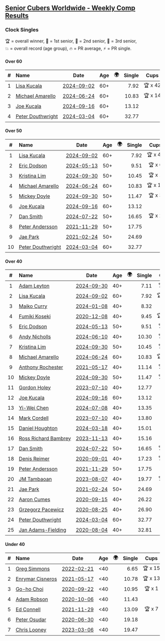 <style>table {white-space: nowrap;}</style>
<link rel="stylesheet" type="text/css" href="/scw-comp/css/flags.css" />

## [Senior Cubers Worldwide - Weekly Comp Results](/scw-comp/results/)
### Clock Singles

<span style="white-space: nowrap;">🏆 = overall winner</span>, <span style="white-space: nowrap;">🥇 = 1st senior</span>, <span style="white-space: nowrap;">🥈 = 2nd senior</span>, <span style="white-space: nowrap;">🥉 = 3rd senior</span>, <span style="white-space: nowrap;">💥 = overall record (age group)</span>, <span style="white-space: nowrap;">🔥 = PR average</span>, <span style="white-space: nowrap;">⚡ = PR single</span>.

#### Over 60

| # | Name | Date | Age | 🌍 | Single | Cups | Medals | Achievements | Video |
| :--: | :-- | :--: | :--: | :--: | --: | :--: | :-- | :-- | :-- |
| 1 | [Lisa Kucala](../../persons/lisa_kucala/clock.md) | [2024-09-02](../../results/2024-09-02/clock.md) | 60+ | <i class="flag flag-US" /> | 7.92 | 🏆 x 42 | 🥇 x 51, 🥈 x 22, 🥉 x 3 | 💥 x 41, 🔥 x 25, ⚡ x 32 | [Desktop](https://www.facebook.com/events/520382934031785/permalink/525686233501455) / [Mobile](https://m.facebook.com/events/520382934031785?view=permalink&id=525686233501455) |
| 2 | [Michael Amarello](../../persons/michael_amarello/clock.md) | [2024-06-24](../../results/2024-06-24/clock.md) | 60+ | <i class="flag flag-US" /> | 10.83 | 🏆 x 14 | 🥇 x 15, 🥈 x 8, 🥉 x 2 | 💥 x 5, 🔥 x 16, ⚡ x 14 | [Desktop](https://www.facebook.com/michael.amarello/videos/7811293805620384) / [Mobile](https://m.facebook.com/michael.amarello/videos/7811293805620384) |
| 3 | [Joe Kucala](../../persons/joe_kucala/clock.md) | [2024-09-16](../../results/2024-09-16/clock.md) | 60+ | <i class="flag flag-US" /> | 13.12 |  | 🥈 x 2, 🥉 x 7 | 🔥 x 18, ⚡ x 16 | [Desktop](https://www.facebook.com/events/876328274072061/permalink/885068806531341) / [Mobile](https://m.facebook.com/events/876328274072061?view=permalink&id=885068806531341) |
| 4 | [Peter Douthwright](../../persons/peter_douthwright/clock.md) | [2024-03-04](../../results/2024-03-04/clock.md) | 60+ | <i class="flag flag-CA" /> | 32.77 |  | 🥈 x 1 | 💥 x 1, 🔥 x 2, ⚡ x 2 | [Desktop](https://www.facebook.com/peter.douthwright/videos/776791730620212) / [Mobile](https://m.facebook.com/peter.douthwright/videos/776791730620212) |

#### Over 50

| # | Name | Date | Age | 🌍 | Single | Cups | Medals | Achievements | Video |
| :--: | :-- | :--: | :--: | :--: | --: | :--: | :-- | :-- | :-- |
| 1 | [Lisa Kucala](../../persons/lisa_kucala/clock.md) | [2024-09-02](../../results/2024-09-02/clock.md) | 60+ | <i class="flag flag-US" /> | 7.92 | 🏆 x 42 | 🥇 x 51, 🥈 x 22, 🥉 x 3 | 💥 x 41, 🔥 x 25, ⚡ x 32 | [Desktop](https://www.facebook.com/events/520382934031785/permalink/525686233501455) / [Mobile](https://m.facebook.com/events/520382934031785?view=permalink&id=525686233501455) |
| 2 | [Eric Dodson](../../persons/eric_dodson/clock.md) | [2024-05-13](../../results/2024-05-13/clock.md) | 50+ | <i class="flag flag-US" /> | 9.51 | 🏆 x 6 | 🥇 x 6, 🥈 x 3, 🥉 x 1 | 🔥 x 7, ⚡ x 5 | [Desktop](https://www.facebook.com/events/964772741968025/permalink/966713415107291) / [Mobile](https://m.facebook.com/events/964772741968025?view=permalink&id=966713415107291) |
| 3 | [Kristina Lim](../../persons/kristina_lim/clock.md) | [2024-09-30](../../results/2024-09-30/clock.md) | 50+ | <i class="flag flag-US" /> | 10.45 | 🏆 x 1 | 🥇 x 1, 🥈 x 7, 🥉 x 7 | 🔥 x 7, ⚡ x 9 | [Desktop](https://www.facebook.com/1045330593/videos/513156104790107) / [Mobile](https://m.facebook.com/1045330593/videos/513156104790107) |
| 4 | [Michael Amarello](../../persons/michael_amarello/clock.md) | [2024-06-24](../../results/2024-06-24/clock.md) | 60+ | <i class="flag flag-US" /> | 10.83 | 🏆 x 14 | 🥇 x 15, 🥈 x 8, 🥉 x 2 | 💥 x 5, 🔥 x 16, ⚡ x 14 | [Desktop](https://www.facebook.com/michael.amarello/videos/7811293805620384) / [Mobile](https://m.facebook.com/michael.amarello/videos/7811293805620384) |
| 5 | [Mickey Doyle](../../persons/mickey_doyle/clock.md) | [2024-09-30](../../results/2024-09-30/clock.md) | 50+ | <i class="flag flag-US" /> | 11.47 | 🏆 x 3 | 🥇 x 4, 🥈 x 8, 🥉 x 12 | 🔥 x 15, ⚡ x 15 | [Desktop](https://www.facebook.com/events/1131341765207379/permalink/1139368011071421) / [Mobile](https://m.facebook.com/events/1131341765207379?view=permalink&id=1139368011071421) |
| 6 | [Joe Kucala](../../persons/joe_kucala/clock.md) | [2024-09-16](../../results/2024-09-16/clock.md) | 60+ | <i class="flag flag-US" /> | 13.12 |  | 🥈 x 2, 🥉 x 7 | 🔥 x 18, ⚡ x 16 | [Desktop](https://www.facebook.com/events/876328274072061/permalink/885068806531341) / [Mobile](https://m.facebook.com/events/876328274072061?view=permalink&id=885068806531341) |
| 7 | [Dan Smith](../../persons/dan_smith/clock.md) | [2024-07-22](../../results/2024-07-22/clock.md) | 50+ | <i class="flag flag-US" /> | 16.65 | 🏆 x 2 | 🥇 x 2, 🥈 x 2, 🥉 x 5 | 🔥 x 8, ⚡ x 10 | [Desktop](https://www.facebook.com/events/1450990238890383/permalink/1459809214675152) / [Mobile](https://m.facebook.com/events/1450990238890383?view=permalink&id=1459809214675152) |
| 8 | [Peter Andersson](../../persons/peter_andersson/clock.md) | [2021-11-29](../../results/2021-11-29/clock.md) | 50+ | <i class="flag flag-SE" /> | 17.75 |  | 🥇 x 1, 🥈 x 2, 🥉 x 1 | 🔥 x 5, ⚡ x 4 | [Desktop](https://www.facebook.com/events/1226219924873960/permalink/1232342864261666) / [Mobile](https://m.facebook.com/events/1226219924873960?view=permalink&id=1232342864261666) |
| 9 | [Jae Park](../../persons/jae_park/clock.md) | [2021-02-24](../../results/2021-02-24/clock.md) | 50+ | <i class="flag flag-US" /> | 24.69 |  | 🥈 x 4, 🥉 x 7 | 🔥 x 7, ⚡ x 7 | [Desktop](https://www.facebook.com/events/699856724029067/permalink/704607613553978) / [Mobile](https://m.facebook.com/events/699856724029067?view=permalink&id=704607613553978) |
| 10 | [Peter Douthwright](../../persons/peter_douthwright/clock.md) | [2024-03-04](../../results/2024-03-04/clock.md) | 60+ | <i class="flag flag-CA" /> | 32.77 |  | 🥈 x 1 | 💥 x 1, 🔥 x 2, ⚡ x 2 | [Desktop](https://www.facebook.com/peter.douthwright/videos/776791730620212) / [Mobile](https://m.facebook.com/peter.douthwright/videos/776791730620212) |

#### Over 40

| # | Name | Date | Age | 🌍 | Single | Cups | Medals | Achievements | Video |
| :--: | :-- | :--: | :--: | :--: | --: | :--: | :-- | :-- | :-- |
| 1 | [Adam Leyton](../../persons/adam_leyton/clock.md) | [2024-09-30](../../results/2024-09-30/clock.md) | 40+ | <i class="flag flag-GB" /> | 7.11 | 🏆 x 5 | 🥇 x 5 | 💥 x 4, 🔥 x 4, ⚡ x 4 | [Desktop](https://www.facebook.com/events/1131341765207379/permalink/1137169434624612) / [Mobile](https://m.facebook.com/events/1131341765207379?view=permalink&id=1137169434624612) |
| 2 | [Lisa Kucala](../../persons/lisa_kucala/clock.md) | [2024-09-02](../../results/2024-09-02/clock.md) | 60+ | <i class="flag flag-US" /> | 7.92 | 🏆 x 42 | 🥇 x 51, 🥈 x 22, 🥉 x 3 | 💥 x 41, 🔥 x 25, ⚡ x 32 | [Desktop](https://www.facebook.com/events/520382934031785/permalink/525686233501455) / [Mobile](https://m.facebook.com/events/520382934031785?view=permalink&id=525686233501455) |
| 3 | [Maiko Curry](../../persons/maiko_curry/clock.md) | [2024-01-08](../../results/2024-01-08/clock.md) | 40+ | <i class="flag flag-JP" /> | 8.32 |  | 🥈 x 4 | 💥 x 1, 🔥 x 3, ⚡ x 4 | [Desktop](https://www.facebook.com/events/400079779140864/permalink/404359948712847) / [Mobile](https://m.facebook.com/events/400079779140864?view=permalink&id=404359948712847) |
| 4 | [Fumiki Koseki](../../persons/fumiki_koseki/clock.md) | [2020-12-08](../../results/2020-12-08/clock.md) | 40+ | <i class="flag flag-JP" /> | 9.45 | 🏆 x 10 | 🥇 x 24 | 💥 x 5, 🔥 x 6, ⚡ x 4 | [Desktop](https://www.facebook.com/events/728219131442079/permalink/732475134349812) / [Mobile](https://m.facebook.com/events/728219131442079?view=permalink&id=732475134349812) |
| 5 | [Eric Dodson](../../persons/eric_dodson/clock.md) | [2024-05-13](../../results/2024-05-13/clock.md) | 50+ | <i class="flag flag-US" /> | 9.51 | 🏆 x 6 | 🥇 x 6, 🥈 x 3, 🥉 x 1 | 🔥 x 7, ⚡ x 5 | [Desktop](https://www.facebook.com/events/964772741968025/permalink/966713415107291) / [Mobile](https://m.facebook.com/events/964772741968025?view=permalink&id=966713415107291) |
| 6 | [Andy Nicholls](../../persons/andy_nicholls/clock.md) | [2024-06-10](../../results/2024-06-10/clock.md) | 40+ | <i class="flag flag-GB" /> | 10.30 | 🏆 x 4 | 🥇 x 4, 🥈 x 3 | 💥 x 4, 🔥 x 4, ⚡ x 3 | [Desktop](https://www.facebook.com/events/814120963986407/permalink/814684420596728) / [Mobile](https://m.facebook.com/events/814120963986407?view=permalink&id=814684420596728) |
| 7 | [Kristina Lim](../../persons/kristina_lim/clock.md) | [2024-09-30](../../results/2024-09-30/clock.md) | 50+ | <i class="flag flag-US" /> | 10.45 | 🏆 x 1 | 🥇 x 1, 🥈 x 7, 🥉 x 7 | 🔥 x 7, ⚡ x 9 | [Desktop](https://www.facebook.com/1045330593/videos/513156104790107) / [Mobile](https://m.facebook.com/1045330593/videos/513156104790107) |
| 8 | [Michael Amarello](../../persons/michael_amarello/clock.md) | [2024-06-24](../../results/2024-06-24/clock.md) | 60+ | <i class="flag flag-US" /> | 10.83 | 🏆 x 14 | 🥇 x 15, 🥈 x 8, 🥉 x 2 | 💥 x 5, 🔥 x 16, ⚡ x 14 | [Desktop](https://www.facebook.com/michael.amarello/videos/7811293805620384) / [Mobile](https://m.facebook.com/michael.amarello/videos/7811293805620384) |
| 9 | [Anthony Rochester](../../persons/anthony_rochester/clock.md) | [2021-05-17](../../results/2021-05-17/clock.md) | 40+ | <i class="flag flag-AU" /> | 11.14 | 🏆 x 2 | 🥇 x 8, 🥈 x 8, 🥉 x 3 | 🔥 x 7, ⚡ x 12 | [Desktop](https://www.facebook.com/events/200054195285035/permalink/201414605148994) / [Mobile](https://m.facebook.com/events/200054195285035?view=permalink&id=201414605148994) |
| 10 | [Mickey Doyle](../../persons/mickey_doyle/clock.md) | [2024-09-30](../../results/2024-09-30/clock.md) | 50+ | <i class="flag flag-US" /> | 11.47 | 🏆 x 3 | 🥇 x 4, 🥈 x 8, 🥉 x 12 | 🔥 x 15, ⚡ x 15 | [Desktop](https://www.facebook.com/events/1131341765207379/permalink/1139368011071421) / [Mobile](https://m.facebook.com/events/1131341765207379?view=permalink&id=1139368011071421) |
| 11 | [Gordon Holey](../../persons/gordon_holey/clock.md) | [2023-07-10](../../results/2023-07-10/clock.md) | 40+ | <i class="flag flag-US" /> | 12.77 |  | 🥈 x 6, 🥉 x 6 | 🔥 x 5, ⚡ x 3 | [Desktop](https://www.facebook.com/events/290406996735190/permalink/296233549485868) / [Mobile](https://m.facebook.com/events/290406996735190?view=permalink&id=296233549485868) |
| 12 | [Joe Kucala](../../persons/joe_kucala/clock.md) | [2024-09-16](../../results/2024-09-16/clock.md) | 60+ | <i class="flag flag-US" /> | 13.12 |  | 🥈 x 2, 🥉 x 7 | 🔥 x 18, ⚡ x 16 | [Desktop](https://www.facebook.com/events/876328274072061/permalink/885068806531341) / [Mobile](https://m.facebook.com/events/876328274072061?view=permalink&id=885068806531341) |
| 13 | [Yi-Wei Chen](../../persons/yi_wei_chen/clock.md) | [2024-07-08](../../results/2024-07-08/clock.md) | 40+ | <i class="flag flag-TW" /> | 13.35 |  | 🥈 x 1 | 🔥 x 1, ⚡ x 1 | [Desktop](https://www.facebook.com/events/968028508456251/permalink/975315151060920) / [Mobile](https://m.facebook.com/events/968028508456251?view=permalink&id=975315151060920) |
| 14 | [Mark Cordell](../../persons/mark_cordell/clock.md) | [2023-07-10](../../results/2023-07-10/clock.md) | 40+ | <i class="flag flag-US" /> | 13.80 |  | 🥈 x 2, 🥉 x 2 | 🔥 x 6, ⚡ x 7 | [Desktop](https://www.facebook.com/events/290406996735190/permalink/297388136037076) / [Mobile](https://m.facebook.com/events/290406996735190?view=permalink&id=297388136037076) |
| 15 | [Daniel Houghton](../../persons/daniel_houghton/clock.md) | [2024-03-18](../../results/2024-03-18/clock.md) | 40+ | <i class="flag flag-CH" /> | 15.01 |  | 🥈 x 1, 🥉 x 2 | 🔥 x 4, ⚡ x 5 | [Desktop](https://www.facebook.com/events/424084876660275/permalink/431793925889370) / [Mobile](https://m.facebook.com/events/424084876660275?view=permalink&id=431793925889370) |
| 16 | [Ross Richard Bambrey](../../persons/ross_richard_bambrey/clock.md) | [2023-11-13](../../results/2023-11-13/clock.md) | 40+ | <i class="flag flag-GB" /> | 15.16 |  | 🥈 x 2, 🥉 x 3 | 🔥 x 4, ⚡ x 3 | [Desktop](https://www.facebook.com/536706331/videos/1822105181540462) / [Mobile](https://m.facebook.com/536706331/videos/1822105181540462) |
| 17 | [Dan Smith](../../persons/dan_smith/clock.md) | [2024-07-22](../../results/2024-07-22/clock.md) | 50+ | <i class="flag flag-US" /> | 16.65 | 🏆 x 2 | 🥇 x 2, 🥈 x 2, 🥉 x 5 | 🔥 x 8, ⚡ x 10 | [Desktop](https://www.facebook.com/events/1450990238890383/permalink/1459809214675152) / [Mobile](https://m.facebook.com/events/1450990238890383?view=permalink&id=1459809214675152) |
| 18 | [Denis Reimer](../../persons/denis_reimer/clock.md) | [2020-09-01](../../results/2020-09-01/clock.md) | 40+ | <i class="flag flag-CA" /> | 17.23 | 🏆 x 1 | 🥇 x 2 | 🔥 x 2, ⚡ x 2 | [Desktop](https://www.facebook.com/denis.reimer.5473/videos/660175297927432) / [Mobile](https://m.facebook.com/denis.reimer.5473/videos/660175297927432) |
| 19 | [Peter Andersson](../../persons/peter_andersson/clock.md) | [2021-11-29](../../results/2021-11-29/clock.md) | 50+ | <i class="flag flag-SE" /> | 17.75 |  | 🥇 x 1, 🥈 x 2, 🥉 x 1 | 🔥 x 5, ⚡ x 4 | [Desktop](https://www.facebook.com/events/1226219924873960/permalink/1232342864261666) / [Mobile](https://m.facebook.com/events/1226219924873960?view=permalink&id=1232342864261666) |
| 20 | [JM Tambaoan](../../persons/jm_tambaoan/clock.md) | [2023-08-07](../../results/2023-08-07/clock.md) | 40+ | <i class="flag flag-PH" /> | 19.77 | 🏆 x 1 | 🥇 x 1, 🥈 x 10 | 🔥 x 4, ⚡ x 3 | [Desktop](https://www.facebook.com/events/666756165039562/permalink/672534587795053) / [Mobile](https://m.facebook.com/events/666756165039562?view=permalink&id=672534587795053) |
| 21 | [Jae Park](../../persons/jae_park/clock.md) | [2021-02-24](../../results/2021-02-24/clock.md) | 50+ | <i class="flag flag-US" /> | 24.69 |  | 🥈 x 4, 🥉 x 7 | 🔥 x 7, ⚡ x 7 | [Desktop](https://www.facebook.com/events/699856724029067/permalink/704607613553978) / [Mobile](https://m.facebook.com/events/699856724029067?view=permalink&id=704607613553978) |
| 22 | [Aaron Cumes](../../persons/aaron_cumes/clock.md) | [2020-09-15](../../results/2020-09-15/clock.md) | 40+ | <i class="flag flag-GB" /> | 26.22 |  | 🥈 x 1, 🥉 x 1 | 🔥 x 3, ⚡ x 3 | [Desktop](https://www.facebook.com/events/681386202727964/permalink/683494675850450) / [Mobile](https://m.facebook.com/events/681386202727964?view=permalink&id=683494675850450) |
| 23 | [Grzegorz Pacewicz](../../persons/grzegorz_pacewicz/clock.md) | [2020-08-25](../../results/2020-08-25/clock.md) | 40+ | <i class="flag flag-PL" /> | 26.90 |  | 🥉 x 1 | 🔥 x 1, ⚡ x 1 | [Desktop](https://www.facebook.com/events/335350317875490/permalink/340431677367354) / [Mobile](https://m.facebook.com/events/335350317875490?view=permalink&id=340431677367354) |
| 24 | [Peter Douthwright](../../persons/peter_douthwright/clock.md) | [2024-03-04](../../results/2024-03-04/clock.md) | 60+ | <i class="flag flag-CA" /> | 32.77 |  | 🥈 x 1 | 💥 x 1, 🔥 x 2, ⚡ x 2 | [Desktop](https://www.facebook.com/peter.douthwright/videos/776791730620212) / [Mobile](https://m.facebook.com/peter.douthwright/videos/776791730620212) |
| 25 | [Jan Adams-Fielding](../../persons/jan_adams_fielding/clock.md) | [2020-08-04](../../results/2020-08-04/clock.md) | 40+ | <i class="flag flag-GB" /> | 32.81 |  | 🥇 x 2, 🥈 x 1, 🥉 x 3 | 🔥 x 3, ⚡ x 3 | [Desktop](https://www.facebook.com/events/1546469592197852/permalink/1552721968239281) / [Mobile](https://m.facebook.com/events/1546469592197852?view=permalink&id=1552721968239281) |

#### Under 40

| # | Name | Date | Age | 🌍 | Single | Cups | Medals | Achievements | Video |
| :--: | :-- | :--: | :--: | :--: | --: | :--: | :-- | :-- | :-- |
| 1 | [Greg Simmons](../../persons/greg_simmons/clock.md) | [2022-02-21](../../results/2022-02-21/clock.md) | <40 | <i class="flag flag-GB" /> | 6.65 | 🏆 x 15 |  | 💥 x 12, 🔥 x 10, ⚡ x 11 | [Desktop](https://www.facebook.com/events/283377510532834/permalink/288697400000845) / [Mobile](https://m.facebook.com/events/283377510532834?view=permalink&id=288697400000845) |
| 2 | [Enrymar Cisneros](../../persons/enrymar_cisneros/clock.md) | [2021-05-17](../../results/2021-05-17/clock.md) | <40 | <i class="flag flag-VE" /> | 10.78 | 🏆 x 13 |  | 🔥 x 7, ⚡ x 7 | [Desktop](https://www.facebook.com/events/200054195285035/permalink/208542711102850) / [Mobile](https://m.facebook.com/events/200054195285035?view=permalink&id=208542711102850) |
| 3 | [Go-ho Choi](../../persons/go_ho_choi/clock.md) | [2020-09-22](../../results/2020-09-22/clock.md) | <40 | <i class="flag flag-KR" /> | 10.95 | 🏆 x 1 |  | 💥 x 1, 🔥 x 1, ⚡ x 1 | [Desktop](https://www.facebook.com/events/361626694990606/permalink/364982414655034) / [Mobile](https://m.facebook.com/events/361626694990606?view=permalink&id=364982414655034) |
| 4 | [Adam Robson](../../persons/adam_robson/clock.md) | [2020-10-06](../../results/2020-10-06/clock.md) | <40 | <i class="flag flag-GB" /> | 11.43 |  |  | 🔥 x 5, ⚡ x 5 | [Desktop](https://www.facebook.com/100005428097972/videos/1485376744986581) / [Mobile](https://m.facebook.com/100005428097972/videos/1485376744986581) |
| 5 | [Ed Connell](../../persons/ed_connell/clock.md) | [2021-11-29](../../results/2021-11-29/clock.md) | <40 | <i class="flag flag-IE" /> | 13.09 | 🏆 x 7 |  | 🔥 x 7, ⚡ x 6 | [Desktop](https://www.facebook.com/events/1226219924873960/permalink/1234824240680195) / [Mobile](https://m.facebook.com/events/1226219924873960?view=permalink&id=1234824240680195) |
| 6 | [Peter Osudar](../../persons/peter_osudar/clock.md) | [2020-06-30](../../results/2020-06-30/clock.md) | <40 | <i class="flag flag-CA" /> | 19.18 |  |  | 🔥 x 1, ⚡ x 1 | [Desktop](https://www.facebook.com/events/1716512181834525/permalink/1716739918478418) / [Mobile](https://m.facebook.com/events/1716512181834525?view=permalink&id=1716739918478418) |
| 7 | [Chris Looney](../../persons/chris_looney/clock.md) | [2023-03-06](../../results/2023-03-06/clock.md) | <40 | <i class="flag flag-US" /> | 19.47 |  |  | 🔥 x 4, ⚡ x 4 | [Desktop](https://www.facebook.com/chris.looney/videos/604215968241080) / [Mobile](https://m.facebook.com/chris.looney/videos/604215968241080) |


<!-- Global site tag (gtag.js) - Google Analytics -->
<script async src="https://www.googletagmanager.com/gtag/js?id=UA-86348435-3"></script>
<script>window.dataLayer = window.dataLayer || []; function gtag() {dataLayer.push(arguments);} gtag('js', new Date()); gtag('config', 'UA-86348435-3');</script>
